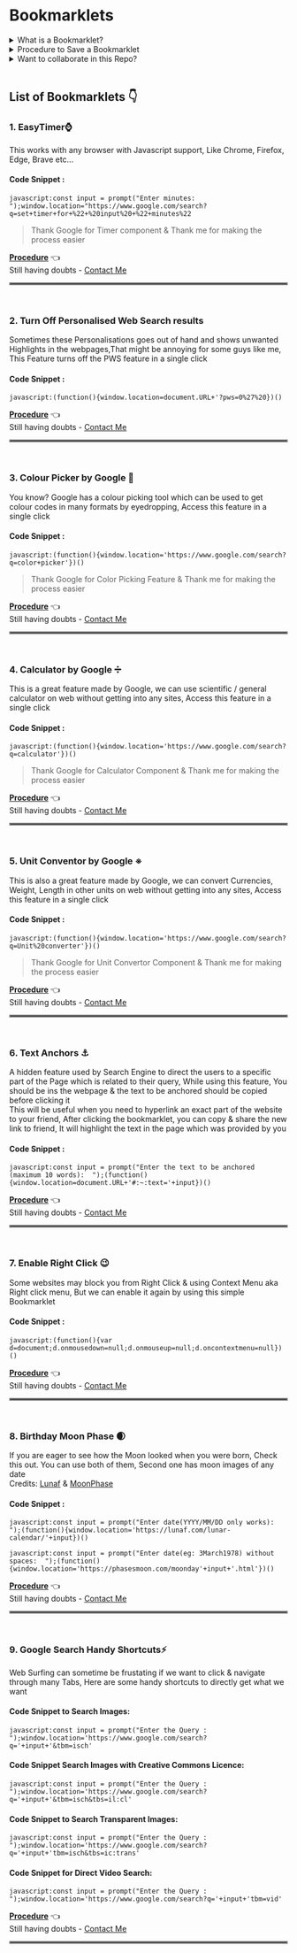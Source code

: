 # Bookmarklets

<details><summary>What is a Bookmarklet?</summary>
  <br>
A bookmarklet is a bookmark stored in a web browser that contains JavaScript commands that add new features to the browser. They are stored as the URL of a bookmark in a web browser or as a hyperlink on a web page. Bookmarklets are usually small snippets of JavaScript executed when user clicks on them - Wikipedia 
</details>

<details><summary>Procedure to Save a Bookmarklet</summary>
 <br>
1. Copy the code snippet and Goto the Bookmark section of your browser<br>
2. Create a bookmark with this code as the URL (you should have known how to do it :)<br>
3. Give whatever the name you want & Save it <br>
4. Booom Done, That's All folks 🦾<br>
5. Click and check the functionality of the code, It should work 100% <br>
</details>

<details><summary>Want to collaborate in this Repo?</summary>
 <br>
- If you are aware of Bookmarklet creation and Javascript programmer, You can join me <br>
- Send me the Code Snippet & Description in the same format of my README.md file privately <br>
- The Bookmarklet will be verified and published with credits & your GitHub profile link
- Waiting 
</details>
<br>

## List of Bookmarklets 👇

### 1. EasyTimer⌚
This works with any browser with Javascript support, Like Chrome, Firefox, Edge, Brave etc...

#### Code Snippet :
```
javascript:const input = prompt("Enter minutes: ");window.location="https://www.google.com/search?q=set+timer+for+%22+%20input%20+%22+minutes%22
```
>Thank Google for Timer component & Thank me for making the process easier <br>

[**Procedure**](https://github.com/hariprasd/cool-bookmarklets#bookmarklets) 👈<br>
Still having doubts - [Contact Me](https://wa.me/919345160259/)

<hr style="border:2px solid gray"> </hr>
<br>

### 2. Turn Off Personalised Web Search results 
Sometimes these Personalisations goes out of hand and shows unwanted Highlights in the webpages,That might be annoying for some guys like me, This Feature turns off the PWS feature in a single click

#### Code Snippet :
```
javascript:(function(){window.location=document.URL+'?pws=0%27%20})()
```
[**Procedure**](https://github.com/hariprasd/cool-bookmarklets#bookmarklets) 👈<br>
Still having doubts - [Contact Me](https://wa.me/919345160259/)

<hr style="border:2px solid gray"> </hr>
<br>

### 3. Colour Picker by Google 🌈
You know? Google has a colour picking tool which can be used to get colour codes in many formats by eyedropping, Access this feature in a single click

#### Code Snippet :
```
javascript:(function(){window.location='https://www.google.com/search?q=color+picker'})()
```

>Thank Google for Color Picking Feature & Thank me for making the process easier <br>

[**Procedure**](https://github.com/hariprasd/cool-bookmarklets#bookmarklets) 👈<br>
Still having doubts - [Contact Me](https://wa.me/919345160259/)

<hr style="border:2px solid gray"> </hr>
<br>

### 4. Calculator by Google ➗
This is a great feature made by Google, we can use scientific / general calculator on web without getting into any sites, Access this feature in a single click

#### Code Snippet :
```
javascript:(function(){window.location='https://www.google.com/search?q=calculator'})()
```

>Thank Google for Calculator Component & Thank me for making the process easier <br>

[**Procedure**](https://github.com/hariprasd/cool-bookmarklets#bookmarklets) 👈<br>
Still having doubts - [Contact Me](https://wa.me/919345160259/)

<hr style="border:2px solid gray"> </hr>
<br>

### 5. Unit Conventor by Google ※
This is also a great feature made by Google, we can convert Currencies, Weight, Length in other units on web without getting into any sites, Access this feature in a single click

#### Code Snippet :
```
javascript:(function(){window.location='https://www.google.com/search?q=Unit%20converter'})()
```

>Thank Google for Unit Convertor Component & Thank me for making the process easier <br>

[**Procedure**](https://github.com/hariprasd/cool-bookmarklets#bookmarklets) 👈<br>
Still having doubts - [Contact Me](https://wa.me/919345160259/)

<hr style="border:2px solid gray"> </hr>
<br>

### 6. Text Anchors ⚓ 
A hidden feature used by Search Engine to direct the users to a specific part of the Page which is related to their query, While using this feature, You should be ins the webpage & the text to be anchored should be copied before clicking it <br>
This will be useful when you need to hyperlink an exact part of the website to your friend, After clicking the bookmarklet, you can copy & share the new link to friend, It will highlight the text in the page which was provided by you
#### Code Snippet :
```
javascript:const input = prompt("Enter the text to be anchored (maximum 10 words):  ");(function(){window.location=document.URL+'#:~:text='+input})()
```

[**Procedure**](https://github.com/hariprasd/cool-bookmarklets#bookmarklets) 👈<br>
Still having doubts - [Contact Me](https://wa.me/919345160259/)

<hr style="border:2px solid gray"> </hr>
<br>

### 7. Enable Right Click 😉
Some websites may block you from Right Click & using Context Menu aka Right click menu, But we can enable it again by using this simple Bookmarklet
#### Code Snippet :
```
javascript:(function(){var d=document;d.onmousedown=null;d.onmouseup=null;d.oncontextmenu=null})()
```

[**Procedure**](https://github.com/hariprasd/cool-bookmarklets#bookmarklets) 👈<br>
Still having doubts - [Contact Me](https://wa.me/919345160259/)

<hr style="border:2px solid gray"> </hr>
<br>

### 8. Birthday Moon Phase 🌒
If you are eager to see how the Moon looked when you were born, Check this out. You can use both of them, Second one has moon images of any date<br>
Credits: [Lunaf](https://lunaf.com/lunar-calendar/) & [MoonPhase](https://phasesmoon.com/)
#### Code Snippet :
```
javascript:const input = prompt("Enter date(YYYY/MM/DD only works):  ");(function(){window.location='https://lunaf.com/lunar-calendar/'+input})()
```
```
javascript:const input = prompt("Enter date(eg: 3March1978) without spaces:  ");(function(){window.location='https://phasesmoon.com/moonday'+input+'.html'})()
```

[**Procedure**](https://github.com/hariprasd/cool-bookmarklets#bookmarklets) 👈<br>
Still having doubts - [Contact Me](https://wa.me/919345160259/)

<hr style="border:2px solid gray"> </hr>
<br>

### 9. Google Search Handy Shortcuts⚡
Web Surfing can sometime be frustating if we want to click & navigate through many Tabs, Here are some handy shortcuts to directly get what we want
#### Code Snippet to Search Images:
```
javascript:const input = prompt("Enter the Query : ");window.location='https://www.google.com/search?q='+input+'&tbm=isch'
```
#### Code Snippet Search Images with Creative Commons Licence:
```
javascript:const input = prompt("Enter the Query : ");window.location='https://www.google.com/search?q='+input+'&tbm=isch&tbs=il:cl'
```
#### Code Snippet to Search Transparent Images:
```
javascript:const input = prompt("Enter the Query : ");window.location='https://www.google.com/search?q='+input+'tbm=isch&tbs=ic:trans'
```
#### Code Snippet for Direct Video Search:
```
javascript:const input = prompt("Enter the Query : ");window.location='https://www.google.com/search?q='+input+'tbm=vid'
```

[**Procedure**](https://github.com/hariprasd/cool-bookmarklets#bookmarklets) 👈<br>
Still having doubts - [Contact Me](https://wa.me/919345160259/)

<hr style="border:2px solid gray"> </hr>
<br>


